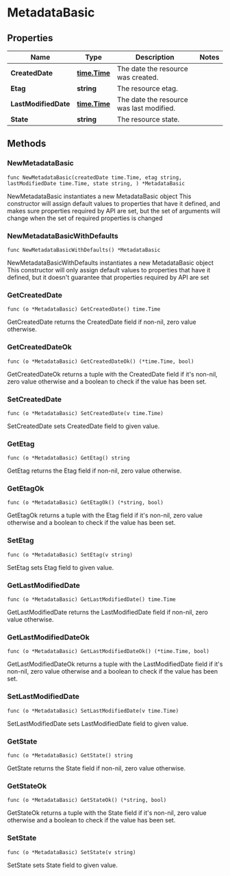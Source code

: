 # MetadataBasic

## Properties

|Name | Type | Description | Notes|
|------------ | ------------- | ------------- | -------------|
|**CreatedDate** | [**time.Time**](time.Time.md) | The date the resource was created. | |
|**Etag** | **string** | The resource etag. | |
|**LastModifiedDate** | [**time.Time**](time.Time.md) | The date the resource was last modified. | |
|**State** | **string** | The resource state. | |

## Methods

### NewMetadataBasic

`func NewMetadataBasic(createdDate time.Time, etag string, lastModifiedDate time.Time, state string, ) *MetadataBasic`

NewMetadataBasic instantiates a new MetadataBasic object
This constructor will assign default values to properties that have it defined,
and makes sure properties required by API are set, but the set of arguments
will change when the set of required properties is changed

### NewMetadataBasicWithDefaults

`func NewMetadataBasicWithDefaults() *MetadataBasic`

NewMetadataBasicWithDefaults instantiates a new MetadataBasic object
This constructor will only assign default values to properties that have it defined,
but it doesn't guarantee that properties required by API are set

### GetCreatedDate

`func (o *MetadataBasic) GetCreatedDate() time.Time`

GetCreatedDate returns the CreatedDate field if non-nil, zero value otherwise.

### GetCreatedDateOk

`func (o *MetadataBasic) GetCreatedDateOk() (*time.Time, bool)`

GetCreatedDateOk returns a tuple with the CreatedDate field if it's non-nil, zero value otherwise
and a boolean to check if the value has been set.

### SetCreatedDate

`func (o *MetadataBasic) SetCreatedDate(v time.Time)`

SetCreatedDate sets CreatedDate field to given value.


### GetEtag

`func (o *MetadataBasic) GetEtag() string`

GetEtag returns the Etag field if non-nil, zero value otherwise.

### GetEtagOk

`func (o *MetadataBasic) GetEtagOk() (*string, bool)`

GetEtagOk returns a tuple with the Etag field if it's non-nil, zero value otherwise
and a boolean to check if the value has been set.

### SetEtag

`func (o *MetadataBasic) SetEtag(v string)`

SetEtag sets Etag field to given value.


### GetLastModifiedDate

`func (o *MetadataBasic) GetLastModifiedDate() time.Time`

GetLastModifiedDate returns the LastModifiedDate field if non-nil, zero value otherwise.

### GetLastModifiedDateOk

`func (o *MetadataBasic) GetLastModifiedDateOk() (*time.Time, bool)`

GetLastModifiedDateOk returns a tuple with the LastModifiedDate field if it's non-nil, zero value otherwise
and a boolean to check if the value has been set.

### SetLastModifiedDate

`func (o *MetadataBasic) SetLastModifiedDate(v time.Time)`

SetLastModifiedDate sets LastModifiedDate field to given value.


### GetState

`func (o *MetadataBasic) GetState() string`

GetState returns the State field if non-nil, zero value otherwise.

### GetStateOk

`func (o *MetadataBasic) GetStateOk() (*string, bool)`

GetStateOk returns a tuple with the State field if it's non-nil, zero value otherwise
and a boolean to check if the value has been set.

### SetState

`func (o *MetadataBasic) SetState(v string)`

SetState sets State field to given value.



